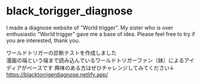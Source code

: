 # black_torigger_diagnose

I made a diagnose website of "World trigger".
My sister who is over enthusiastic "World trigger" gave me a base of idea.
Please feel free to try if you are interested, thank you.

ワールドトリガーの診断テストを作成しました<br>
漫画の端という端まで読み込んでいるワールドトリガーファン（妹）によるアイディアがベースです
興味のある方はぜひチャレンジしてみてください↓
https://blacktorrigerdiagnose.netlify.app/
